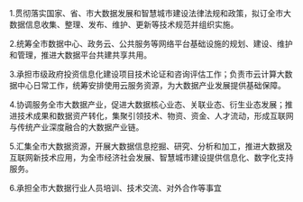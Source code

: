 1.贯彻落实国家、省、市大数据发展和智慧城市建设法律法规和政策，拟订全市大数据信息收集、整理、发布、维护、更新等技术规范并组织实施。

2.统筹全市数据中心、政务云、公共服务等网络平台基础设施的规划、建设、维护和管理，推进大数据平台共建共享共用。

3.承担市级政府投资信息化建设项目技术论证和咨询评估工作；负责市云计算大数据中心日常工作，统筹安排使用云服务资源，为大数据产业发展提供基础保障。

4.协调服务全市大数据产业，促进大数据核心业态、关联业态、衍生业态发展；推进技术成果和数据资产转化，集聚引领技术、物资、资金、人才流动，形成互联网与传统产业深度融合的大数据产业链。

5.汇集全市大数据资源，开展大数据信息挖掘、研究、分析和加工，推进大数据及互联网新技术应用，为全市经济社会发展、智慧城市建设提供信息化、数字化支持服务。

6.承担全市大数据行业人员培训、技术交流、对外合作等事宜